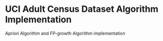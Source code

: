 # UCI Adult Census Dataset Algorithm Implementation 
 Apriori Algorithm and FP-growth Algorithm implementation
